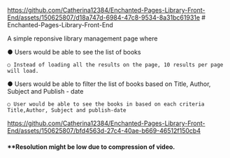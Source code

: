 
https://github.com/Catherina12384/Enchanted-Pages-Library-Front-End/assets/150625807/d18a747d-6984-47c8-9534-8a31bc61931e
﻿# Enchanted-Pages-Library-Front-End

A simple reponsive library management page where

  ● Users would be able to see the list of books
  
    ○ Instead of loading all the results on the page, 10 results per page will load.
    
  ● Users would be able to filter the list of books based on Title, Author, Subject and Publish - date
  
    ○ User would be able to see the books in based on each criteria Title,Author, Subject and publish-date

https://github.com/Catherina12384/Enchanted-Pages-Library-Front-End/assets/150625807/bfd4563d-27c4-40ae-b669-46512f150cb4

#### **Resolution might be low due to compression of video.



